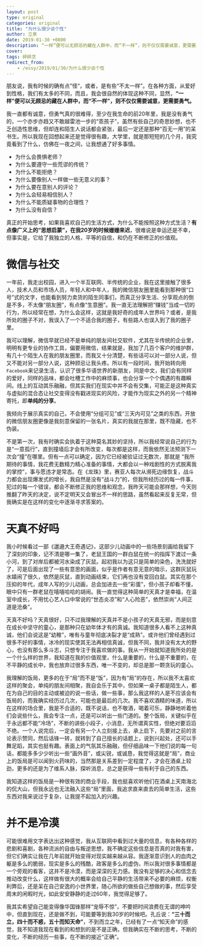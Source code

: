 ```yaml
---
layout: post
type: original
categories: original
title: "为什么很少谈个性"
author: 立泉
date: 2019-01-30 +0800
description: “一样”便可以无顾忌的藏在人群中，而“不一样”，则不仅仅需要诚意，更需要勇气。
cover: 
tags: 碎碎念
redirect_from:
    - /essy/2019/01/30/为什么很少谈个性
---
```


朋友说，我有时候的确有点”怪“，或者，是有些“不太一样”。在各种方面，从爱好到性格，我们有太多的不同，而且，我会很自然的体现这种不同，显然，**“一样”便可以无顾忌的藏在人群中，而“不一样”，则不仅仅需要诚意，更需要勇气。**

我一直都有诚意，但勇气真的很难得，至少在我生命的前20年里，我是没有勇气的，一个亦步亦趋又不敢越雷池一步的“乖孩子”，虽然有些自己的奇思妙想，也不乏创造性思维，但却连和陌生人说话都会紧张，最后一定还是那种“百无一用”的呆书生。所以我现在回想起来还是觉得很有趣，大学里，就是那短短的几个月，我究竟看到了什么，仿佛在一夜之间，让我想通了好多事情。

* 为什么会畏惧老师？
* 为什么要遵守一些荒谬的传统？
* 为什么不能拒绝？
* 为什么要像别人一样做一些无意义的事？
* 为什么要在意别人的评论？
* 为什么会轻易相信别人？
* 为什么不能质疑事物的合理性？
* 为什么没有自信？

真正的开始思考，如果我喜欢自己的生活方式，为什么不能按照这种方式生活？**有点像广义上的“思想启蒙”，在我20岁的时候姗姗来迟**，很难说是幸运还是不幸，但事实是，它给了我独立的人格，平等的自信，和仍在不断修正的价值观。

# 微信与社交

一年前，我走出校园，进入一个半互联网、半传统的企业，我在这里接触了很多人，技术人员和市场人员，年轻人和中年人，我的微信朋友圈里能看到那种很“口号”式的文字，也能看到努力卖货的陌生同事们，而真正分享生活、分享观点的倒是不多，不太像“朋友圈”，有点像“生意圈”。我一直无法理解把“赚钱”当成一切的行为，所以经常在想，为什么会这样，这就是我好奇的成年人世界吗？或者，是我所处的圈子不对，我误入了一个不适合我的圈子，有些路人也误入到了我的圈子里。

我可以理解，微信早就已经不是单纯的朋友间社交软件，尤其在半传统的企业里，明明有更专业的协作工具，偏要用微信，结果就是，我加了几百个客户的维护群，有几十个陌生人在我的朋友圈里，而我又十分清楚，有些话可以对一部分人说，但又不能对另一部分人说，这种顾忌让我头疼。所以有一段时间，我开始转向用`Facebook`来记录生活，认识了很多华语世界的新朋友，同是中文，我们会有同样的爱好，同样的品味，都会吐槽工作中的麻烦事，也会分享一个个偶遇的有趣瞬间。线上的互动其乐融融，但其实我们在现实中并不会有交集，可能正是这种真实与虚拟的混合态让社交变得没有戳进现实的风险，才能作为现实之外的另一个精神寄托，即**单纯的分享**。

我倾向于展示真实的自己，不会使用“分组可见”或“三天内可见”之类的东西，开放的微信朋友圈更像是我刻意保留的一张名片，真实的我就在那里，既不隐藏，也不伪装。

不是第一次，我有时确实会执着于这种莫名其妙的坚持，所以我经常说自己的行为是“一意孤行”，直到撞墙后才会有所改变，每次都是这样，而我依然无法预测下一次会“撞”在哪里。但有一点可以确定，因为它已经被验证过无数次，那就是 “我所期待的事情，我花费无数精力精心准备的事情，大都会以一种戏剧性的方式脱离我的掌控”，事与愿违才是常态。在《龙珠》里，赛亚人每次从濒死边缘恢复，战斗力都会出现爆发式的增长，我自然是没有“战斗力”的，但我所经历过的每一件事，犯过的每一个错误，都会不断修正我的思维和观念，我昨天可能会那样想，今天则推翻了昨天的决定，说不定明天又会冒出不一样的思路，虽然看起来反复无常，但我确实是在这样的变化中逐渐寻求答案的。

# 天真不好吗

我小时候看过一部《邋遢大王奇遇记》，这部少儿动画中的一些场景刻画给我留下了深刻的印象，记不清是哪一集了，老鼠王国的一群白鼠在统一的指挥下渡过一条小河，到了对岸后都被河水染成了灰鼠。起初我以为这只是简单的染色，洗洗就好了，可是后面出现了一些有意思的画面，似乎是作者有意无意的暗示，这群灰鼠玩水嬉闹了很久，依然是灰鼠，直到动画结束，它们再也没有变回白鼠。其实在那个压抑的年代，成年人写的少儿动画，总会加进去一些“彩蛋”，但小孩子却看不懂，眼中只有一群老鼠在嘻嘻哈哈的胡闹。我一直觉得这种简单的天真才是幸福，在温室中成长，不用忧心艺人口中常说的“世态炎凉”和“人心险恶”，依然崇尚“人间正道是沧桑”。

天真不好吗？天真很好，只不过我理解的天真并不是小孩子的天真无邪，而是刻意在成长中坚守的童心，是那种只在幼年体才有的真诚。我知道很多人看不上这种真诚，他们会说这是“幼稚”，唯有与童年彻底决裂才是“成熟”。或许他们曾经遇到过很多不好的事情，冰冷的现实使其无法再相信真诚，但我不同，我并没有太大的野心，也没有那么多斗志，只想专注于我喜欢做的事。我从一开始就知道我所处的是一个什么样的世界，我知道在我的价值观里，什么是重要的，什么是不重要的，在不平静的成长中，我也放弃过很多东西，唯一不变的，却总是那一颗贪玩的童心。

我理解的饭局，更多的在于“局”而不是“饭”，因为有“局”的存在，所以我不太喜欢这样的聚会，单纯的朋友间相聚，我自会乐于其中，但如果一桌子都是陌生人，都在为自己的目的主动或被迫的说一些话，做一些事，那么我这样的人是不应该会有饭局的，而我确实经历过几次，可能也是最后的几次。我不喜欢酒精的味道，所以在这样的场合里，我是不合适的，既不说话，也不敬酒，喝着可乐，静静地听着他们会说些什么，我会专注一点，还是可以听出一些门道的。整个饭局，关键似乎在于永远都不能“冷场”，不断的讲些小段子，小消息，无所谓真实性，但绝对要滔滔不绝。一个人说完后，一定会有另一个人立刻接上去，承上启下，先要对之前的言论表示赞同，然后话锋一转，就转到了自己擅长的话题上，说到兴起处，还可以手舞足蹈，其实也挺有趣。表面上的气氛其乐融融，但仔细品味一下他们说的每一句话，都能多多少少听出一些“画外音”，或尖锐，或诚恳，我觉得这就是“局”，商业上的饭局是可以闻到火药味的，当然那是关系差到一定程度了，才会在酒桌上较劲，更多的还是为了维系人脉，探听消息，总之是获得一些有利于自己的东西。

我知道这样的饭局是一种很有效的商业手段，我也挺喜欢听他们在酒桌上天南海北的侃大山，但我永远也无法融入这些“局”里面，我追求直来直去的简单生活，这些东西对我来说过于复杂，让我提不起加入的兴趣。

# 并不是冷漠

可能很难用文字表达出这种感觉，我从互联网中看到过大量的信息，有各种各样的悲剧和喜剧，各种流派的自由与叛逆思想，我不确定这些信息是否真的对我有害，但它们确实让我在几年前就开始变得对现实越来越从容。我逐渐意识到人的血肉之躯是多么的脆弱，现实是多么的残酷，政客是多么的虚伪，所以我对很多事情都是一个旁观的看客，这并不是冷漠，而是深深的无力感。我没有足够的决心和信念去推动改变什么，这样做有很大的概率会给自己平静的生活带来不必要的麻烦，权衡利弊后，还是呆在自己安逸的小世界里，随心所欲的做些自己想做的事，然后享受周末的闲暇时光，如此安安静静的走过60年，我觉得足够了。

我其实希望自己能变得像华国锋那样“宠辱不惊”，不要把时间浪费在无谓的呻吟中，但直到现在，还是做不到，可能要等到我30岁的时候吧。孔丘说：**“三十而立，四十而不惑，五十而知天命”**，不到而立之年，已经有了一点“知天命”的感觉，我不知道我现在看到的和想到的是不是正确，但我确实在不断的思考，不断的变化，不断的经历一些事，在不断的接近“正确”。